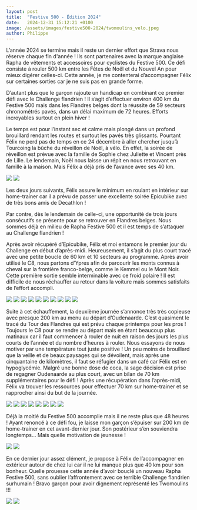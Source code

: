 ```yaml
---
layout: post
title:  "Festive 500 - Édition 2024"
date:   2024-12-31 15:12:21 +0100
image: /assets/images/festive500-2024/twomoulins_velo.jpeg
author: Philippe
---
```


L’année 2024 se termine mais il reste un dernier effort que Strava nous réserve chaque fin d'année ! Ils sont partenaires avec la marque anglaise Rapha de vêtements et accessoires pour cyclistes du Festive 500. Ce défi consiste à rouler 500 km entre les Fêtes de Noël et du Nouvel An pour mieux digérer celles-ci. Cette année, je me contenterai d’accompagner Félix sur certaines sorties car je ne suis pas en grande forme. 

D’autant plus que le garçon rajoute un handicap en combinant ce premier défi avec le Challenge flandrien ! Il s’agit d’effectuer environ 400 km du Festive 500 mais dans les Flandres belges dont la réussite de 59 secteurs chronométrés pavés, dans un délai maximum de 72 heures. Efforts incroyables surtout en plein hiver !

Le temps est pour l’instant sec et calme mais plongé dans un profond brouillard rendant les routes et surtout les pavés très glissants. Pourtant Félix ne perd pas de temps en ce 24 décembre à aller chercher jusqu’à Tourcoing la bûche du réveillon de Noël, à vélo. En effet, la soirée de réveillon est prévue avec la famille de Sophie chez Juliette et Vincent près de Lille. Le lendemain, Noël nous laisse un répit en nous retrouvant en famille à la maison. Mais Félix a déjà pris de l’avance avec ses 40 km.


<div class="gallery-box">
  <div class="gallery">
    <img src="/assets/images/festive500-2024/buche1.jpeg">
    <img src="/assets/images/festive500-2024/buche2.jpeg">
  </div>
</div>

<center><div class="strava-embed-placeholder" data-embed-type="activity" data-embed-id="13180676727" data-style="standard" data-from-embed="false"></div><script src="https://strava-embeds.com/embed.js"></script>
</center>

Les deux jours suivants, Félix assure le minimum en roulant en intérieur sur home-trainer car il a prévu de passer une excellente soirée Epicubike avec de très bons amis de Decathlon !

Par contre, dès le lendemain de celle-ci, une opportunité de trois jours consécutifs se présente pour se retrouver en Flandres belges. Nous sommes déjà en milieu de Rapha Festive 500 et il est temps de s’attaquer au Challenge flandrien !

Après avoir récupéré d’Epicubike, Félix et moi entamons le premier jour du Challenge en début d’après-midi. Heureusement, il s’agit du plus court tracé avec une petite boucle de 60 km et 10 secteurs au programme. Après avoir utilisé le C8, nous partons d’Ypres afin de parcourir les monts connus à cheval sur la frontière franco-belge, comme le Kemmel ou le Mont Noir. Cette première sortie semble interminable avec ce froid polaire ! Il est difficile de nous réchauffer au retour dans la voiture mais sommes satisfaits de l’effort accompli.


<div class="gallery-box">
  <div class="gallery">
    <img src="/assets/images/festive500-2024/day1_1.jpeg">
    <img src="/assets/images/festive500-2024/day1_2.jpeg">
    <img src="/assets/images/festive500-2024/day1_3.jpeg">
    <img src="/assets/images/festive500-2024/day1_4.jpeg">
    <img src="/assets/images/festive500-2024/day1_5.jpeg">
    <img src="/assets/images/festive500-2024/day1_6.jpeg">
    <img src="/assets/images/festive500-2024/day1_7.jpeg">
    <img src="/assets/images/festive500-2024/day1_8.jpeg">
    <img src="/assets/images/festive500-2024/day1_9.jpeg">
    <img src="/assets/images/festive500-2024/day1_10.jpeg">
  </div>
</div>

<center><div class="strava-embed-placeholder" data-embed-type="activity" data-embed-id="13208989399" data-style="standard" data-from-embed="false"></div><script src="https://strava-embeds.com/embed.js"></script></center>

Suite à cet échauffement, la deuxième journée s’annonce très très copieuse avec presque 200 km au menu au départ d’Oudenaarde. C’est quasiment le tracé du Tour des Flandres qui est prévu chaque printemps pour les pros ! Toujours le C8 pour se rendre au départ mais en étant beaucoup plus matinaux car il faut commencer à rouler de nuit en raison des jours les plus courts de l’année et du nombre d’heures à rouler. Nous essayons de nous motiver par une température tout juste positive ! Un peu moins de brouillard que la veille et de beaux paysages qui se dévoilent, mais après une cinquantaine de kilomètres, il faut se réfugier dans un café car Félix est en hypoglycémie. Malgré une bonne dose de coca, la sage décision est prise de regagner Oudenaarde au plus court, avec un bilan de 70 km supplémentaires pour le défi ! 
Après une récupération dans l’après-midi, Félix va trouver les ressources pour effectuer 70 km sur home-trainer et se rapprocher ainsi du but de la journée.

<div class="gallery-box">
  <div class="gallery">
    <img src="/assets/images/festive500-2024/day2_1.jpeg">
    <img src="/assets/images/festive500-2024/day2_2.jpeg">
    <img src="/assets/images/festive500-2024/day2_3.jpeg">
    <img src="/assets/images/festive500-2024/day2_4.jpeg">
    <img src="/assets/images/festive500-2024/day2_5.jpeg">
    <img src="/assets/images/festive500-2024/day2_6.jpeg">
    <img src="/assets/images/festive500-2024/day2_7.jpeg">
    <img src="/assets/images/festive500-2024/day2_8.jpeg">
  </div>
</div>

<center><div class="strava-embed-placeholder" data-embed-type="activity" data-embed-id="13214364829" data-style="standard" data-from-embed="false"></div><script src="https://strava-embeds.com/embed.js"></script></center>

Déjà la moitié du Festive 500 accomplie mais il ne reste plus que 48 heures !
Ayant renoncé à ce défi fou, je laisse mon garçon s’épuiser sur 200 km de home-trainer en cet avant-dernier jour. Son postérieur s’en souviendra longtemps... Mais quelle motivation de jeunesse !


<div class="gallery-box">
  <div class="gallery">
    <img src="/assets/images/festive500-2024/zwift.jpeg">
    <img src="/assets/images/festive500-2024/twomoulins_velos.jpeg">
  </div>
</div>

<center><div class="strava-embed-placeholder" data-embed-type="activity" data-embed-id="13225956695" data-style="standard" data-from-embed="false"></div><script src="https://strava-embeds.com/embed.js"></script></center>

En ce dernier jour assez clément, je propose à Félix de l’accompagner en extérieur autour de chez lui car il ne lui manque plus que 40 km pour son bonheur. Quelle prouesse cette année d’avoir bouclé un nouveau Rapha Festive 500, sans oublier l’affrontement avec ce terrible Challenge flandrien surhumain ! Bravo garçon pour avoir dignement représenté les Twomoulins !!!

<div class="gallery-box">
  <div class="gallery">
    <img src="/assets/images/festive500-2024/tableau.jpeg">
    <img src="/assets/images/festive500-2024/strava.jpeg">
  </div>
</div>

<center><div class="strava-embed-placeholder" data-embed-type="activity" data-embed-id="13232409767" data-style="standard" data-from-embed="false"></div><script src="https://strava-embeds.com/embed.js"></script></center>